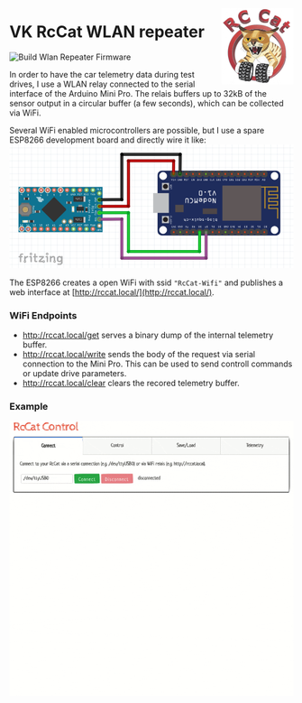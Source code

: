 <a href="#"><img src="../images/logo_small.png" width="128" height="135" align="right"/></a>

# VK RcCat WLAN repeater

![Build Wlan Repeater Firmware](https://github.com/VK/RcCat/workflows/Build%20Wlan%20Repeater%20Firmware/badge.svg)

In order to have the car telemetry data during test drives, I use a WLAN relay connected to the serial interface of the Arduino Mini Pro. The relais buffers up to 32kB of the sensor output in a circular buffer (a few seconds), which can be collected via WiFi.

Several WiFi enabled microcontrollers are possible, but I use a spare ESP8266 development board and directly wire it like:
![](../images/wlan_repeater_sketch.png) 

 The ESP8266 creates a open WiFi with ssid `"RcCat-Wifi"` and publishes a web interface at [http://rccat.local/](http://rccat.local/).

 ### WiFi Endpoints
 * http://rccat.local/get serves a binary dump of the internal telemetry buffer.
 * http://rccat.local/write sends the body of the request via serial connection to the Mini Pro. This can be used to send controll commands or update drive parameters.
 * http://rccat.local/clear clears the recored telemetry buffer.

### Example
<div style="text-align:center"><img src="../images/monitor.gif" /></div>